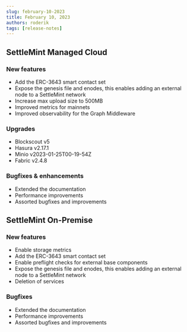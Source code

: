 ```yaml
---
slug: february-10-2023
title: February 10, 2023
authors: roderik
tags: [release-notes]
---
```


## SettleMint Managed Cloud

### New features

- Add the ERC-3643 smart contact set
- Expose the genesis file and enodes, this enables adding an external node to a SettleMint network
- Increase max upload size to 500MB
- Improved metrics for mainnets
- Improved observability for the Graph Middleware

### Upgrades

- Blockscout v5
- Hasura v2.17.1
- Minio v2023-01-25T00-19-54Z
- Fabric v2.4.8

### Bugfixes & enhancements

- Extended the documentation
- Performance improvements
- Assorted bugfixes and improvements

## SettleMint On-Premise

### New features

- Enable storage metrics
- Add the ERC-3643 smart contact set
- Enable preflight checks for external base components
- Expose the genesis file and enodes, this enables adding an external node to a SettleMint network
- Deletion of services

### Bugfixes

- Extended the documentation
- Performance improvements
- Assorted bugfixes and improvements
